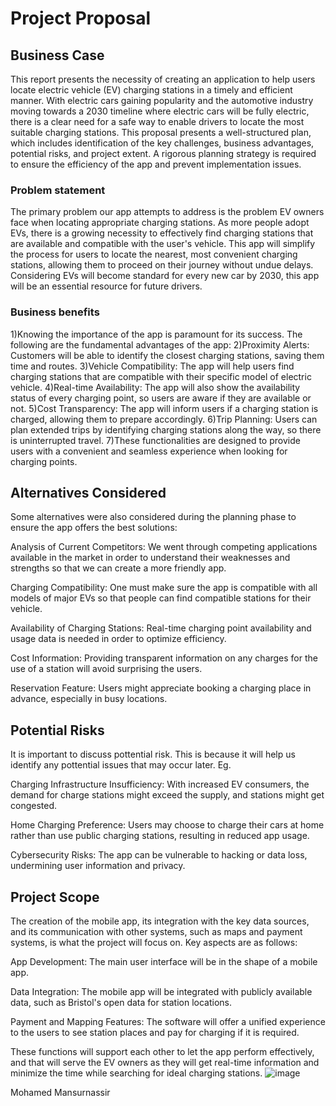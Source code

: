 # Project Proposal

## Business Case 

This report presents the necessity of creating an application to help users locate electric vehicle (EV) charging stations in a timely and efficient manner. With electric cars gaining popularity and the automotive industry moving towards a 2030 timeline where electric cars will be fully electric, there is a clear need for a safe way to enable drivers to locate the most suitable charging stations. This proposal presents a well-structured plan, which includes identification of the key challenges, business advantages, potential risks, and project extent. A rigorous planning strategy is required to ensure the efficiency of the app and prevent implementation issues.

### Problem statement

The primary problem our app attempts to address is the problem EV owners face when locating appropriate charging stations. As more people adopt EVs, there is a growing necessity to effectively find charging stations that are available and compatible with the user's vehicle. This app will simplify the process for users to locate the nearest, most convenient charging stations, allowing them to proceed on their journey without undue delays. Considering EVs will become standard for every new car by 2030, this app will be an essential resource for future drivers.

### Business benefits
1)Knowing the importance of the app is paramount for its success. The following are the fundamental advantages of the app:
2)Proximity Alerts: Customers will be able to identify the closest charging stations, saving them time and routes.
3)Vehicle Compatibility: The app will help users find charging stations that are compatible with their specific model of electric vehicle.
4)Real-time Availability: The app will also show the availability status of every charging point, so users are aware if they are available or not.
5)Cost Transparency: The app will inform users if a charging station is charged, allowing them to prepare accordingly.
6)Trip Planning: Users can plan extended trips by identifying charging stations along the way, so there is uninterrupted travel.
7)These functionalities are designed to provide users with a convenient and seamless experience when looking for charging points.

## Alternatives Considered
Some alternatives were also considered during the planning phase to ensure the app offers the best solutions:

Analysis of Current Competitors: We went through competing applications available in the market in order to understand their weaknesses and strengths so that we can create a more friendly app.

Charging Compatibility: One must make sure the app is compatible with all models of major EVs so that people can find compatible stations for their vehicle.

Availability of Charging Stations: Real-time charging point availability and usage data is needed in order to optimize efficiency.

Cost Information: Providing transparent information on any charges for the use of a station will avoid surprising the users.

Reservation Feature: Users might appreciate booking a charging place in advance, especially in busy locations.

## Potential Risks
It is important to discuss pottential risk. This is because it will help us identify any pottential issues that  may occur later. Eg.

Charging Infrastructure Insufficiency: With increased EV consumers, the demand for charge stations might exceed the supply, and stations might get congested.

Home Charging Preference: Users may choose to charge their cars at home rather than use public charging stations, resulting in reduced app usage.

Cybersecurity Risks: The app can be vulnerable to hacking or data loss, undermining user information and privacy.

## Project Scope
The creation of the mobile app, its integration with the key data sources, and its communication with other systems, such as maps and payment systems, is what the project will focus on. Key aspects are as follows:

App Development: The main user interface will be in the shape of a mobile app.

Data Integration: The mobile app will be integrated with publicly available data, such as Bristol's open data for station locations.

Payment and Mapping Features: The software will offer a unified experience to the users to see station places and pay for charging if it is required. 

These functions will support each other to let the app perform effectively, and that will serve the EV owners as they will get real-time information and minimize the time while searching for ideal charging stations.
![image](https://github.com/user-attachments/assets/6aaa022f-93ba-4877-b8ee-e7fa19914ed4)


Mohamed Mansurnassir
